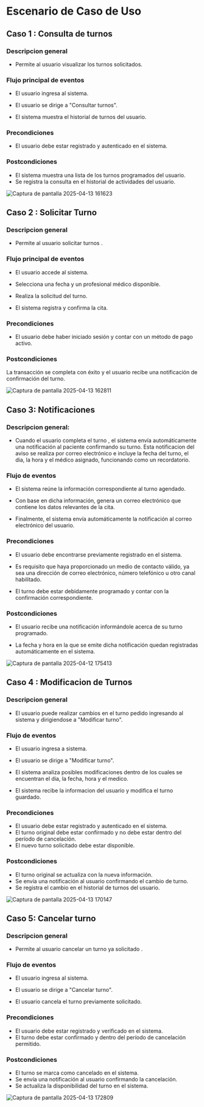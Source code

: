 # Escenario de Caso de Uso 

## Caso 1 : Consulta de turnos

### Descripcion general

 - Permite al usuario visualizar los turnos solicitados.

### Flujo principal de eventos

  - El usuario ingresa al sistema.

  - El usuario se dirige a "Consultar turnos".

  - El sistema muestra el historial de turnos del usuario.


### Precondiciones

 - El usuario debe estar registrado y autenticado en el sistema.

### Postcondiciones

 - El sistema muestra una lista de los turnos programados del usuario.
 - Se registra la consulta en el historial de actividades del usuario.

![Captura de pantalla 2025-04-13 161623](https://github.com/user-attachments/assets/8e824b00-6e14-49b4-8713-b5076364e00e)


## Caso 2 : Solicitar Turno

### Descripcion general

 - Permite al usuario solicitar turnos .


### Flujo principal de eventos
 
 - El usuario accede al sistema.

 - Selecciona una fecha y un profesional médico disponible.

 - Realiza la solicitud del turno.

 - El sistema registra y confirma la cita.

### Precondiciones

- El usuario debe haber iniciado sesión y contar con un método de pago activo.

### Postcondiciones
La transacción se completa con éxito y el usuario recibe una notificación de confirmación del turno.


![Captura de pantalla 2025-04-13 162811](https://github.com/user-attachments/assets/16a24525-fd11-46f0-9053-4f43db6f5b90)


## Caso 3: Notificaciones

### Descripcion general:

 - Cuando el usuario completa el turno , el sistema envía automáticamente una notificación al paciente 
   confirmando su turno. Esta notificacion del aviso se realiza por correo electrónico e incluye la fecha del turno, 
   el dia, la hora  y el médico asignado, funcionando como un recordatorio.

### Flujo de eventos

- El sistema reúne la información correspondiente al turno agendado.

- Con base en dicha información, genera un correo electrónico que contiene los datos relevantes de la cita.

- Finalmente, el sistema envía automáticamente la notificación al correo electrónico del usuario.


### Precondiciones

- El usuario debe encontrarse previamente registrado en el sistema.

- Es requisito que haya proporcionado un medio de contacto válido, ya sea una dirección de correo electrónico, número 
  telefónico u otro canal habilitado.

- El turno debe estar debidamente programado y contar con la confirmación correspondiente.


### Postcondiciones 

- El usuario recibe una notificación informándole acerca de su turno programado.

- La fecha y hora en la que se emite dicha notificación quedan registradas automáticamente en el sistema.


![Captura de pantalla 2025-04-12 175413](https://github.com/user-attachments/assets/34505b71-c2bd-4500-8de8-9840ab8a3c05)


## Caso 4 : Modificacion de Turnos 

### Descripcion general

 - El usuario puede realizar cambios en el turno pedido ingresando al sistema y dirigiendose a "Modificar turno".

### Flujo de eventos

 - El usuario ingresa a sistema.

 - El usuario se dirige a "Modificar turno".

 - El sistema analiza posibles modificaciones dentro de los cuales se encuentran el dia, la fecha, hora y el medico.

 - El sistema recibe la informacion del usuario y modifica el turno guardado.

### Precondiciones

 - El usuario debe estar registrado y autenticado en el sistema.
 - El turno original debe estar confirmado y no debe estar dentro del período de cancelación.
 - El nuevo turno solicitado debe estar disponible.

### Postcondiciones

 - El turno original se actualiza con la nueva información.
 - Se envía una notificación al usuario confirmando el cambio de turno.
 - Se registra el cambio en el historial de turnos del usuario.


![Captura de pantalla 2025-04-13 170147](https://github.com/user-attachments/assets/aab045c3-a4ef-4d53-9c1f-88d782c47071)


## Caso 5: Cancelar turno

### Descripcion general

 - Permite al usuario cancelar un turno ya solicitado .
 
### Flujo de eventos 

 - El usuario ingresa al sistema.

 - El usuario se dirige a "Cancelar turno".

 - El usuario cancela el turno previamente solicitado.

### Precondiciones

 - El usuario debe estar registrado y verificado en el sistema.
 - El turno debe estar confirmado y dentro del período de cancelación permitido.


### Postcondiciones

 - El turno se marca como cancelado en el sistema.
 - Se envía una notificación al usuario confirmando la cancelación.
 - Se actualiza la disponibilidad del turno en el sistema.


![Captura de pantalla 2025-04-13 172809](https://github.com/user-attachments/assets/6e635094-51ba-4563-914f-009a58195023)




   






